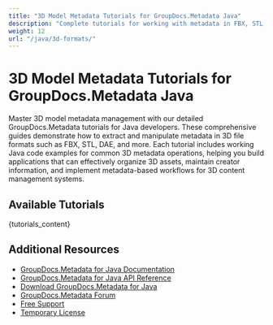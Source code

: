```yaml
---
title: "3D Model Metadata Tutorials for GroupDocs.Metadata Java"
description: "Complete tutorials for working with metadata in FBX, STL, DAE, and other 3D formats using GroupDocs.Metadata for Java."
weight: 12
url: "/java/3d-formats/"
---
```


# 3D Model Metadata Tutorials for GroupDocs.Metadata Java

Master 3D model metadata management with our detailed GroupDocs.Metadata tutorials for Java developers. These comprehensive guides demonstrate how to extract and manipulate metadata in 3D file formats such as FBX, STL, DAE, and more. Each tutorial includes working Java code examples for common 3D metadata operations, helping you build applications that can effectively organize 3D assets, maintain creator information, and implement metadata-based workflows for 3D content management systems.

## Available Tutorials

{tutorials_content}

## Additional Resources

- [GroupDocs.Metadata for Java Documentation](https://docs.groupdocs.com/metadata/java/)
- [GroupDocs.Metadata for Java API Reference](https://reference.groupdocs.com/metadata/java/)
- [Download GroupDocs.Metadata for Java](https://releases.groupdocs.com/metadata/java/)
- [GroupDocs.Metadata Forum](https://forum.groupdocs.com/c/metadata)
- [Free Support](https://forum.groupdocs.com/)
- [Temporary License](https://purchase.groupdocs.com/temporary-license/)
